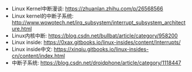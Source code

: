 - Linux Kernel中断漫谈: https://zhuanlan.zhihu.com/p/26568566
- Linux kernel的中断子系统: http://www.wowotech.net/irq_subsystem/interrupt_subsystem_architecture.html
- Linux内核中断: https://blog.csdn.net/bullbat/article/category/958200
- Linux inside: https://0xax.gitbooks.io/linux-insides/content/Interrupts/
- Linux inside中文: https://xinqiu.gitbooks.io/linux-insides-cn/content/index.html
- 中断子系统: https://blog.csdn.net/droidphone/article/category/1118447